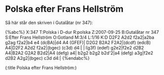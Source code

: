 # Polska efter Frans Hellström

Så här står den skriven i Gutalåtar (nr 347):

{%abc%}
X:347
T:Polska i D-dur
R:polska
Z:2007-09-25
B:Gutalåtar nr 347
S:Efter Frans Hellström
O:Gotland
M:3/4
L:1/16
K:D
D2F2 A2d2 f2a2|a2ba g2ag f2a2|b4 e4 (dcBA)|d4 A4 (GFEF)|
D2G2 B2A2 F2A2|(dcdf) (edcB) A4|D2F2 A2d2 f2a2|(bgec) (c3d) d4:|
|:(g3f) (edef) g2e2|f2e2 d2B2 A4|B2A2 G2A2 B2d2|A4 (defg) a4|
b2g2 b2g2 b2d'2|a4 (defg) a3g|f2e2 d2B2 A2g2|(bgec) c3d d4:|
{%endabc%}

(:title Polska efter Frans Hellström:)
